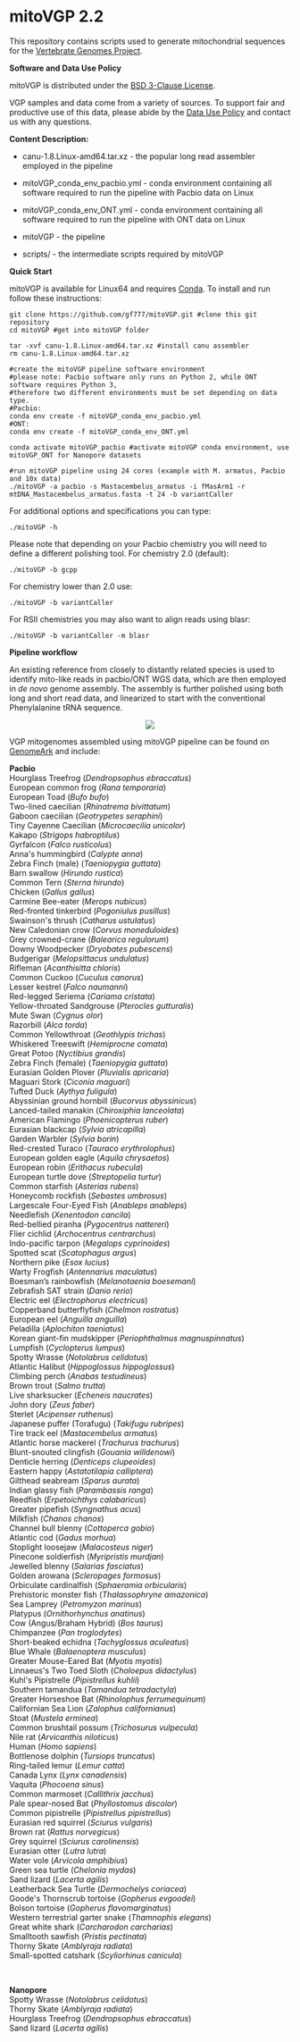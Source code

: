 # mitoVGP 2.2
This repository contains scripts used to generate mitochondrial sequences for the <a href="http://www.vertebrategenomesproject.org">Vertebrate Genomes Project</a>.

<b>Software and Data Use Policy</b>

mitoVGP is distributed under the <a href="LICENSE.txt">BSD 3-Clause License</a>.

VGP samples and data come from a variety of sources. To support fair and productive use of this data, please abide by the <a href="https://genome10k.soe.ucsc.edu/data-use-policies/">Data Use Policy</a> and contact us with any questions.

<b>Content Description:</b>

- canu-1.8.Linux-amd64.tar.xz - the popular long read assembler employed in the pipeline

- mitoVGP_conda_env_pacbio.yml - conda environment containing all software required to run the pipeline with Pacbio data on Linux

- mitoVGP_conda_env_ONT.yml - conda environment containing all software required to run the pipeline with ONT data on Linux

- mitoVGP - the pipeline

- scripts/ - the intermediate scripts required by mitoVGP

<b>Quick Start</b>

mitoVGP is available for Linux64 and requires <a href="https://docs.conda.io/projects/conda/en/latest/user-guide/install/#regular-installation">Conda</a>. To install and run follow these instructions:

```
git clone https://github.com/gf777/mitoVGP.git #clone this git repository
cd mitoVGP #get into mitoVGP folder

tar -xvf canu-1.8.Linux-amd64.tar.xz #install canu assembler
rm canu-1.8.Linux-amd64.tar.xz

#create the mitoVGP pipeline software environment
#please note: Pacbio software only runs on Python 2, while ONT software requires Python 3,
#therefore two different environments must be set depending on data type.
#Pacbio:
conda env create -f mitoVGP_conda_env_pacbio.yml
#ONT:
conda env create -f mitoVGP_conda_env_ONT.yml

conda activate mitoVGP_pacbio #activate mitoVGP conda environment, use mitoVGP_ONT for Nanopore datasets

#run mitoVGP pipeline using 24 cores (example with M. armatus, Pacbio and 10x data)
./mitoVGP -a pacbio -s Mastacembelus_armatus -i fMasArm1 -r mtDNA_Mastacembelus_armatus.fasta -t 24 -b variantCaller
```

For additional options and specifications you can type:
```
./mitoVGP -h
```

Please note that depending on your Pacbio chemistry you will need to define a different polishing tool.
For chemistry 2.0 (default):
```
./mitoVGP -b gcpp
```
For chemistry lower than 2.0 use:
```
./mitoVGP -b variantCaller
```
For RSII chemistries you may also want to align reads using blasr:
```
./mitoVGP -b variantCaller -m blasr
```


<b> Pipeline workflow </b>

An existing reference from closely to distantly related species is used to identify mito-like reads in pacbio/ONT WGS data, which are then employed in <i>de novo</i> genome assembly. The assembly is further polished using both long and short read data, and linearized to start with the conventional Phenylalanine tRNA sequence.

<p align="center">
	<img src="mitoVGP_pipeline_Rockefeller_v.2.2.png" />
</p>

VGP mitogenomes assembled using mitoVGP pipeline can be found on <a href="https://vgp.github.io/genomeark/">GenomeArk</a> and include:

<b>Pacbio</b><br/>
Hourglass Treefrog	(<i>Dendropsophus ebraccatus</i>)<br/>
European common frog	(<i>Rana temporaria</i>)<br/>
European Toad	(<i>Bufo bufo</i>)<br/>
Two-lined caecilian	(<i>Rhinatrema bivittatum</i>)<br/>
Gaboon caecilian	(<i>Geotrypetes seraphini</i>)<br/>
Tiny Cayenne Caecilian	(<i>Microcaecilia unicolor</i>)<br/>
Kakapo	(<i>Strigops habroptilus</i>)<br/>
Gyrfalcon	(<i>Falco rusticolus</i>)<br/>
Anna's hummingbird	(<i>Calypte anna</i>)<br/>
Zebra Finch (male)	(<i>Taeniopygia guttata</i>)<br/>
Barn swallow	(<i>Hirundo rustica</i>)<br/>
Common Tern	(<i>Sterna hirundo</i>)<br/>
Chicken	(<i>Gallus gallus</i>)<br/>
Carmine Bee-eater	(<i>Merops nubicus</i>)<br/>
Red-fronted tinkerbird	(<i>Pogoniulus pusillus</i>)<br/>
Swainson's thrush	(<i>Catharus ustulatus</i>)<br/>
New Caledonian crow	(<i>Corvus moneduloides</i>)<br/>
Grey crowned-crane	(<i>Balearica regulorum</i>)<br/>
Downy Woodpecker	(<i>Dryobates pubescens</i>)<br/>
Budgerigar	(<i>Melopsittacus undulatus</i>)<br/>
Rifleman	(<i>Acanthisitta chloris</i>)<br/>
Common Cuckoo	(<i>Cuculus canorus</i>)<br/>
Lesser kestrel	(<i>Falco naumanni</i>)<br/>
Red-legged Seriema	(<i>Cariama cristata</i>)<br/>
Yellow-throated Sandgrouse	(<i>Pterocles gutturalis</i>)<br/>
Mute Swan	(<i>Cygnus olor</i>)<br/>
Razorbill	(<i>Alca torda</i>)<br/>
Common Yellowthroat	(<i>Geothlypis trichas</i>)<br/>
Whiskered Treeswift	(<i>Hemiprocne comata</i>)<br/>
Great Potoo	(<i>Nyctibius grandis</i>)<br/>
Zebra Finch (female)	(<i>Taeniopygia guttata</i>)<br/>
Eurasian Golden Plover	(<i>Pluvialis apricaria</i>)<br/>
Maguari Stork	(<i>Ciconia maguari</i>)<br/>
Tufted Duck	(<i>Aythya fuligula</i>)<br/>
Abyssinian ground hornbill	(<i>Bucorvus abyssinicus</i>)<br/>
Lanced-tailed manakin	(<i>Chiroxiphia lanceolata</i>)<br/>
American Flamingo	(<i>Phoenicopterus ruber</i>)<br/>
Eurasian blackcap	(<i>Sylvia atricapilla</i>)<br/>
Garden Warbler	(<i>Sylvia borin</i>)<br/>
Red-crested Turaco	(<i>Tauraco erythrolophus</i>)<br/>
European golden eagle	(<i>Aquila chrysaetos</i>)<br/>
European robin	(<i>Erithacus rubecula</i>)<br/>
European turtle dove	(<i>Streptopelia turtur</i>)<br/>
Common starfish	(<i>Asterias rubens</i>)<br/>
Honeycomb rockfish	(<i>Sebastes umbrosus</i>)<br/>
Largescale Four-Eyed Fish	(<i>Anableps anableps</i>)<br/>
Needlefish	(<i>Xenentodon cancila</i>)<br/>
Red-bellied piranha	(<i>Pygocentrus nattereri</i>)<br/>
Flier cichlid	(<i>Archocentrus centrarchus</i>)<br/>
Indo-pacific tarpon	(<i>Megalops cyprinoides</i>)<br/>
Spotted scat	(<i>Scatophagus argus</i>)<br/>
Northern pike	(<i>Esox lucius</i>)<br/>
Warty Frogfish	(<i>Antennarius maculatus</i>)<br/>
Boesman’s rainbowfish	(<i>Melanotaenia boesemani</i>)<br/>
Zebrafish SAT strain	(<i>Danio rerio</i>)<br/>
Electric eel	(<i>Electrophorus electricus</i>)<br/>
Copperband butterflyfish	(<i>Chelmon rostratus</i>)<br/>
European eel	(<i>Anguilla anguilla</i>)<br/>
Peladilla	(<i>Aplochiton taeniatus</i>)<br/>
Korean giant-fin mudskipper	(<i>Periophthalmus magnuspinnatus</i>)<br/>
Lumpfish	(<i>Cyclopterus lumpus</i>)<br/>
Spotty Wrasse	(<i>Notolabrus celidotus</i>)<br/>
Atlantic Halibut	(<i>Hippoglossus hippoglossus</i>)<br/>
Climbing perch	(<i>Anabas testudineus</i>)<br/>
Brown trout	(<i>Salmo trutta</i>)<br/>
Live sharksucker	(<i>Echeneis naucrates</i>)<br/>
John dory	(<i>Zeus faber</i>)<br/>
Sterlet	(<i>Acipenser ruthenus</i>)<br/>
Japanese puffer (Torafugu)	(<i>Takifugu rubripes</i>)<br/>
Tire track eel	(<i>Mastacembelus armatus</i>)<br/>
Atlantic horse mackerel	(<i>Trachurus trachurus</i>)<br/>
Blunt-snouted clingfish	(<i>Gouania willdenowi</i>)<br/>
Denticle herring	(<i>Denticeps clupeoides</i>)<br/>
Eastern happy	(<i>Astatotilapia calliptera</i>)<br/>
Gilthead seabream	(<i>Sparus aurata</i>)<br/>
Indian glassy fish	(<i>Parambassis ranga</i>)<br/>
Reedfish	(<i>Erpetoichthys calabaricus</i>)<br/>
Greater pipefish	(<i>Syngnathus acus</i>)<br/>
Milkfish	(<i>Chanos chanos</i>)<br/>
Channel bull blenny	(<i>Cottoperca gobio</i>)<br/>
Atlantic cod	(<i>Gadus morhua</i>)<br/>
Stoplight loosejaw	(<i>Malacosteus niger</i>)<br/>
Pinecone soldierfish	(<i>Myripristis murdjan</i>)<br/>
Jewelled blenny	(<i>Salarias fasciatus</i>)<br/>
Golden arowana	(<i>Scleropages formosus</i>)<br/>
Orbiculate cardinalfish	(<i>Sphaeramia orbicularis</i>)<br/>
Prehistoric monster fish	(<i>Thalassophryne amazonica</i>)<br/>
Sea Lamprey	(<i>Petromyzon marinus</i>)<br/>
Platypus	(<i>Ornithorhynchus anatinus</i>)<br/>
Cow (Angus/Braham Hybrid)	(<i>Bos taurus</i>)<br/>
Chimpanzee	(<i>Pan troglodytes</i>)<br/>
Short-beaked echidna	(<i>Tachyglossus aculeatus</i>)<br/>
Blue Whale	(<i>Balaenoptera musculus</i>)<br/>
Greater Mouse-Eared Bat	(<i>Myotis myotis</i>)<br/>
Linnaeus's Two Toed Sloth	(<i>Choloepus didactylus</i>)<br/>
Kuhl's Pipistrelle	(<i>Pipistrellus kuhlii</i>)<br/>
Southern tamandua	(<i>Tamandua tetradactyla</i>)<br/>
Greater Horseshoe Bat	(<i>Rhinolophus ferrumequinum</i>)<br/>
Californian Sea Lion	(<i>Zalophus californianus</i>)<br/>
Stoat	(<i>Mustela erminea</i>)<br/>
Common brushtail possum	(<i>Trichosurus vulpecula</i>)<br/>
Nile rat	(<i>Arvicanthis niloticus</i>)<br/>
Human	(<i>Homo sapiens</i>)<br/>
Bottlenose dolphin	(<i>Tursiops truncatus</i>)<br/>
Ring-tailed lemur	(<i>Lemur catta</i>)<br/>
Canada Lynx	(<i>Lynx canadensis</i>)<br/>
Vaquita	(<i>Phocoena sinus</i>)<br/>
Common marmoset	(<i>Callithrix jacchus</i>)<br/>
Pale spear-nosed Bat	(<i>Phyllostomus discolor</i>)<br/>
Common pipistrelle	(<i>Pipistrellus pipistrellus</i>)<br/>
Eurasian red squirrel	(<i>Sciurus vulgaris</i>)<br/>
Brown rat	(<i>Rattus norvegicus</i>)<br/>
Grey squirrel	(<i>Sciurus carolinensis</i>)<br/>
Eurasian otter	(<i>Lutra lutra</i>)<br/>
Water vole	(<i>Arvicola amphibius</i>)<br/>
Green sea turtle	(<i>Chelonia mydas</i>)<br/>
Sand lizard	(<i>Lacerta agilis</i>)<br/>
Leatherback Sea Turtle	(<i>Dermochelys coriacea</i>)<br/>
Goode's Thornscrub tortoise	(<i>Gopherus evgoodei</i>)<br/>
Bolson tortoise	(<i>Gopherus flavomarginatus</i>)<br/>
Western terrestrial garter snake	(<i>Thamnophis elegans</i>)<br/>
Great white shark	(<i>Carcharodon carcharias</i>)<br/>
Smalltooth sawfish	(<i>Pristis pectinata</i>)<br/>
Thorny Skate	(<i>Amblyraja radiata</i>)<br/>
Small-spotted catshark	(<i>Scyliorhinus canicula</i>)<br/>

<br/>

<b>Nanopore</b><br/>
Spotty Wrasse	(<i>Notolabrus celidotus</i>)<br/>
Thorny Skate	(<i>Amblyraja radiata</i>)<br/>
Hourglass Treefrog	(<i>Dendropsophus ebraccatus</i>)<br/>
Sand lizard	(<i>Lacerta agilis</i>)<br/>